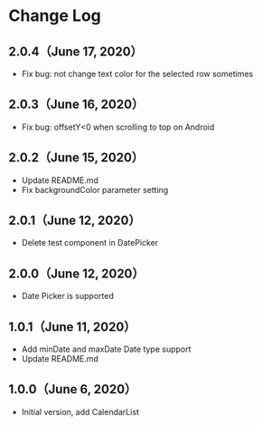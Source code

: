 # Change Log

## 2.0.4（June 17, 2020）

- Fix bug: not change text color for the selected row sometimes

## 2.0.3（June 16, 2020）

- Fix bug: offsetY<0 when scrolling to top on Android

## 2.0.2（June 15, 2020）

- Update README.md
- Fix backgroundColor parameter setting

## 2.0.1（June 12, 2020）

- Delete test component in DatePicker

## 2.0.0（June 12, 2020）

- Date Picker is supported

## 1.0.1（June 11, 2020）

- Add minDate and maxDate Date type support
- Update README.md

## 1.0.0（June 6, 2020）

- Initial version, add CalendarList